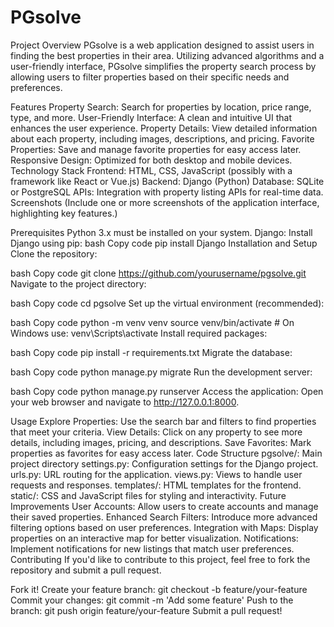 # PGsolve

Project Overview
PGsolve is a web application designed to assist users in finding the best properties in their area. Utilizing advanced algorithms and a user-friendly interface, PGsolve simplifies the property search process by allowing users to filter properties based on their specific needs and preferences.

Features
Property Search: Search for properties by location, price range, type, and more.
User-Friendly Interface: A clean and intuitive UI that enhances the user experience.
Property Details: View detailed information about each property, including images, descriptions, and pricing.
Favorite Properties: Save and manage favorite properties for easy access later.
Responsive Design: Optimized for both desktop and mobile devices.
Technology Stack
Frontend: HTML, CSS, JavaScript (possibly with a framework like React or Vue.js)
Backend: Django (Python)
Database: SQLite or PostgreSQL
APIs: Integration with property listing APIs for real-time data.
Screenshots
(Include one or more screenshots of the application interface, highlighting key features.)

Prerequisites
Python 3.x must be installed on your system.
Django: Install Django using pip:
bash
Copy code
pip install Django
Installation and Setup
Clone the repository:

bash
Copy code
git clone https://github.com/yourusername/pgsolve.git
Navigate to the project directory:

bash
Copy code
cd pgsolve
Set up the virtual environment (recommended):

bash
Copy code
python -m venv venv
source venv/bin/activate  # On Windows use: venv\Scripts\activate
Install required packages:

bash
Copy code
pip install -r requirements.txt
Migrate the database:

bash
Copy code
python manage.py migrate
Run the development server:

bash
Copy code
python manage.py runserver
Access the application: Open your web browser and navigate to http://127.0.0.1:8000.

Usage
Explore Properties: Use the search bar and filters to find properties that meet your criteria.
View Details: Click on any property to see more details, including images, pricing, and descriptions.
Save Favorites: Mark properties as favorites for easy access later.
Code Structure
pgsolve/: Main project directory
settings.py: Configuration settings for the Django project.
urls.py: URL routing for the application.
views.py: Views to handle user requests and responses.
templates/: HTML templates for the frontend.
static/: CSS and JavaScript files for styling and interactivity.
Future Improvements
User Accounts: Allow users to create accounts and manage their saved properties.
Enhanced Search Filters: Introduce more advanced filtering options based on user preferences.
Integration with Maps: Display properties on an interactive map for better visualization.
Notifications: Implement notifications for new listings that match user preferences.
Contributing
If you'd like to contribute to this project, feel free to fork the repository and submit a pull request.

Fork it!
Create your feature branch: git checkout -b feature/your-feature
Commit your changes: git commit -m 'Add some feature'
Push to the branch: git push origin feature/your-feature
Submit a pull request!
